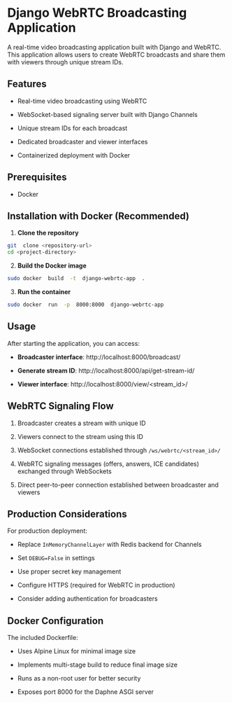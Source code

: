 
  

  

# Django WebRTC Broadcasting Application

  

  

A real-time video broadcasting application built with Django and WebRTC. This application allows users to create WebRTC broadcasts and share them with viewers through unique stream IDs.

  

  

  

## Features

  

  

* Real-time video broadcasting using WebRTC

  

  

* WebSocket-based signaling server built with Django Channels

  

  

* Unique stream IDs for each broadcast

  

  

* Dedicated broadcaster and viewer interfaces

  

  

* Containerized deployment with Docker

  

  

  

## Prerequisites

* Docker

  

## Installation with Docker (Recommended)

  

  

1.  **Clone the repository**

   
```bash
git  clone <repository-url>
cd <project-directory>
```

2.  **Build the Docker image**

```bash
sudo docker  build  -t  django-webrtc-app  .
```


3.  **Run the container**

```bash
sudo docker  run  -p  8000:8000  django-webrtc-app
```

  

  

## Usage

  

  

  

After starting the application, you can access:

  

  

  

*  **Broadcaster interface**: http://localhost:8000/broadcast/

  

  

*  **Generate stream ID**: http://localhost:8000/api/get-stream-id/

  

  

*  **Viewer interface**: http://localhost:8000/view/<stream_id>/

  

  

## WebRTC Signaling Flow

  

  

1. Broadcaster creates a stream with unique ID

  

  

2. Viewers connect to the stream using this ID

  

  

3. WebSocket connections established through `/ws/webrtc/<stream_id>/`

  

  

4. WebRTC signaling messages (offers, answers, ICE candidates) exchanged through WebSockets

  

  

5. Direct peer-to-peer connection established between broadcaster and viewers

  

  

  

## Production Considerations

  

  

For production deployment:

  

  

* Replace `InMemoryChannelLayer` with Redis backend for Channels

  

  

* Set `DEBUG=False` in settings

  

  

* Use proper secret key management

  

  

* Configure HTTPS (required for WebRTC in production)

  

  

* Consider adding authentication for broadcasters

  

  

  

## Docker Configuration

  

  

The included Dockerfile:

  

  

* Uses Alpine Linux for minimal image size

  

  

* Implements multi-stage build to reduce final image size

  

  

* Runs as a non-root user for better security

  

  

* Exposes port 8000 for the Daphne ASGI server


